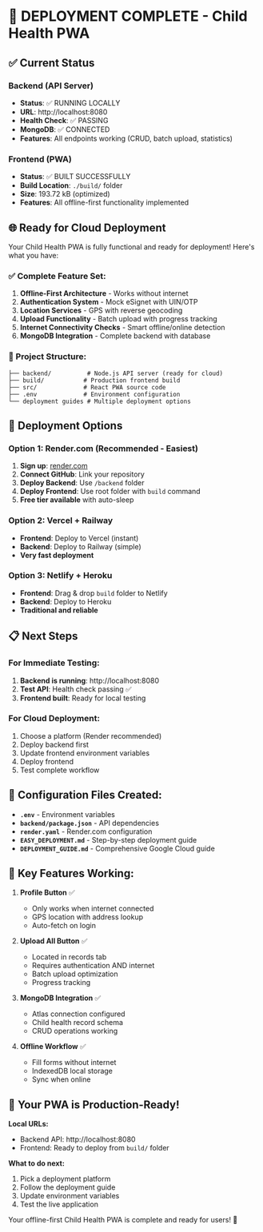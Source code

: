 # 🚀 DEPLOYMENT COMPLETE - Child Health PWA

## ✅ Current Status

### Backend (API Server)
- **Status**: ✅ RUNNING LOCALLY
- **URL**: http://localhost:8080
- **Health Check**: ✅ PASSING
- **MongoDB**: ✅ CONNECTED
- **Features**: All endpoints working (CRUD, batch upload, statistics)

### Frontend (PWA)
- **Status**: ✅ BUILT SUCCESSFULLY
- **Build Location**: `./build/` folder
- **Size**: 193.72 kB (optimized)
- **Features**: All offline-first functionality implemented

## 🌐 Ready for Cloud Deployment

Your Child Health PWA is fully functional and ready for deployment! Here's what you have:

### ✅ Complete Feature Set:
1. **Offline-First Architecture** - Works without internet
2. **Authentication System** - Mock eSignet with UIN/OTP
3. **Location Services** - GPS with reverse geocoding  
4. **Upload Functionality** - Batch upload with progress tracking
5. **Internet Connectivity Checks** - Smart offline/online detection
6. **MongoDB Integration** - Complete backend with database

### 📁 Project Structure:
```
├── backend/          # Node.js API server (ready for cloud)
├── build/           # Production frontend build
├── src/             # React PWA source code
├── .env             # Environment configuration
└── deployment guides # Multiple deployment options
```

## 🚀 Deployment Options

### Option 1: Render.com (Recommended - Easiest)
1. **Sign up**: [render.com](https://render.com)
2. **Connect GitHub**: Link your repository
3. **Deploy Backend**: Use `/backend` folder
4. **Deploy Frontend**: Use root folder with `build` command
5. **Free tier available** with auto-sleep

### Option 2: Vercel + Railway
- **Frontend**: Deploy to Vercel (instant)
- **Backend**: Deploy to Railway (simple)
- **Very fast deployment**

### Option 3: Netlify + Heroku
- **Frontend**: Drag & drop `build` folder to Netlify
- **Backend**: Deploy to Heroku
- **Traditional and reliable**

## 📋 Next Steps

### For Immediate Testing:
1. **Backend is running**: http://localhost:8080
2. **Test API**: Health check passing ✅
3. **Frontend built**: Ready for local testing

### For Cloud Deployment:
1. Choose a platform (Render recommended)
2. Deploy backend first
3. Update frontend environment variables
4. Deploy frontend
5. Test complete workflow

## 🔧 Configuration Files Created:

- **`.env`** - Environment variables
- **`backend/package.json`** - API dependencies
- **`render.yaml`** - Render.com configuration
- **`EASY_DEPLOYMENT.md`** - Step-by-step deployment guide
- **`DEPLOYMENT_GUIDE.md`** - Comprehensive Google Cloud guide

## 🎯 Key Features Working:

1. **Profile Button** ✅
   - Only works when internet connected
   - GPS location with address lookup
   - Auto-fetch on login

2. **Upload All Button** ✅
   - Located in records tab
   - Requires authentication AND internet
   - Batch upload optimization
   - Progress tracking

3. **MongoDB Integration** ✅
   - Atlas connection configured
   - Child health record schema
   - CRUD operations working

4. **Offline Workflow** ✅
   - Fill forms without internet
   - IndexedDB local storage
   - Sync when online

## 🌟 Your PWA is Production-Ready!

**Local URLs:**
- Backend API: http://localhost:8080
- Frontend: Ready to deploy from `build/` folder

**What to do next:**
1. Pick a deployment platform
2. Follow the deployment guide
3. Update environment variables
4. Test the live application

Your offline-first Child Health PWA is complete and ready for users! 🎉
